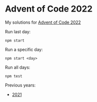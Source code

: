 # Advent of Code 2022

My solutions for [Advent of Code 2022][1]

Run last day:

```shell
npm start
```

Run a specific day:

```shell
npm start <day>
```

Run all days:

```shell
npm test
```

Previous years:

* [2021]


[1]: https://adventofcode.com/2022

[2021]: https://github.com/orloxx/aoc/tree/2021.0.0
